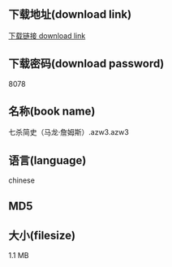 ## 下载地址(download link)
[下载链接 download link](https://tutu365.netlify.app/?s=%E4%B8%83%E6%9D%80%E7%AE%80%E5%8F%B2%EF%BC%88%E9%A9%AC%E9%BE%99%C2%B7%E8%A9%B9%E5%A7%86%E6%96%AF%EF%BC%89.azw3)

## 下载密码(download password)
8078

## 名称(book name)
七杀简史（马龙·詹姆斯）.azw3.azw3

## 语言(language)
chinese

## MD5


## 大小(filesize)
1.1 MB
